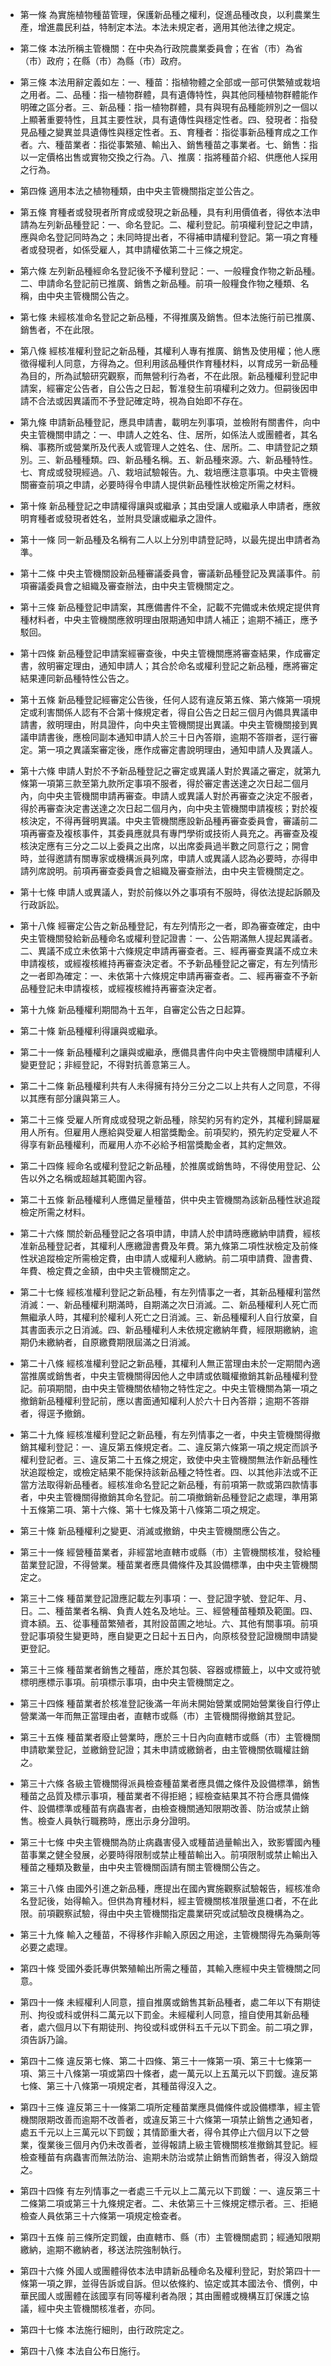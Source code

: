 * 第一條 為實施植物種苗管理，保護新品種之權利，促進品種改良，以利農業生產，增進農民利益，特制定本法。本法未規定者，適用其他法律之規定。

* 第二條 本法所稱主管機關：在中央為行政院農業委員會；在省（市）為省（市）政府；在縣（市）為縣（市）政府。

* 第三條 本法用辭定義如左：一、種苗：指植物體之全部或一部可供繁殖或栽培之用者。二、品種：指一植物群體，具有遺傳特性，與其他同種植物群體能作明確之區分者。三、新品種：指一植物群體，具有與現有品種能辨別之一個以上顯著重要特性，且其主要性狀，具有遺傳性與穩定性者。四、發現者：指發見品種之變異並具遺傳性與穩定性者。五、育種者：指從事新品種育成之工作者。六、種苗業者：指從事繁殖、輸出入、銷售種苗之事業者。七、銷售：指以一定價格出售或實物交換之行為。八、推廣：指將種苗介紹、供應他人採用之行為。

* 第四條 適用本法之植物種類，由中央主管機關指定並公告之。

* 第五條 育種者或發現者所育成或發現之新品種，具有利用價值者，得依本法申請為左列新品種登記：一、命名登記。二、權利登記。前項權利登記之申請，應與命名登記同時為之；未同時提出者，不得補申請權利登記。第一項之育種者或發現者，如係受雇人，其申請權依第二十三條之規定。

* 第六條 左列新品種經命名登記後不予權利登記：一、一般糧食作物之新品種。二、申請命名登記前已推廣、銷售之新品種。前項一般糧食作物之種類、名稱，由中央主管機關公告之。

* 第七條 未經核准命名登記之新品種，不得推廣及銷售。但本法施行前已推廣、銷售者，不在此限。

* 第八條 經核准權利登記之新品種，其權利人專有推廣、銷售及使用權；他人應徵得權利人同意，方得為之。但利用該品種供作育種材料，以育成另一新品種為目的，所為試驗研究觀察，而無營利行為者，不在此限。新品種權利登記申請案，經審定公告者，自公告之日起，暫准發生前項權利之效力。但嗣後因申請不合法或因異議而不予登記確定時，視為自始即不存在。

* 第九條 申請新品種登記，應具申請書，載明左列事項，並檢附有關書件，向中央主管機關申請之：一、申請人之姓名、住、居所，如係法人或團體者，其名稱、事務所或營業所及代表人或管理人之姓名、住、居所。二、申請登記之類別。三、新品種種類。四、新品種名稱。五、新品種來源。六、新品種特性。七、育成或發現經過。八、栽培試驗報告。九、栽培應注意事項。中央主管機關審查前項之申請，必要時得令申請人提供新品種性狀檢定所需之材料。

* 第十條 新品種登記之申請權得讓與或繼承；其由受讓人或繼承人申請者，應敘明育種者或發現者姓名，並附具受讓或繼承之證件。

* 第十一條 同一新品種及名稱有二人以上分別申請登記時，以最先提出申請者為準。

* 第十二條 中央主管機關設新品種審議委員會，審議新品種登記及異議事件。前項審議委員會之組織及審查辦法，由中央主管機關定之。

* 第十三條 新品種登記申請案，其應備書件不全，記載不完備或未依規定提供育種材料者，中央主管機關應敘明理由限期通知申請人補正；逾期不補正，應予駁回。

* 第十四條 新品種登記申請案經審查後，中央主管機關應將審查結果，作成審定書，敘明審定理由，通知申請人；其合於命名或權利登記之新品種，應將審定結果連同新品種特性公告之。

* 第十五條 新品種登記經審定公告後，任何人認有違反第五條、第六條第一項規定或利害關係人認有不合第十條規定者，得自公告之日起三個月內備具異議申請書，敘明理由，附具證件，向中央主管機關提出異議。中央主管機關接到異議申請書後，應檢同副本通知申請人於三十日內答辯，逾期不答辯者，逕行審定。第一項之異議案審定後，應作成審定書說明理由，通知申請人及異議人。

* 第十六條 申請人對於不予新品種登記之審定或異議人對於異議之審定，就第九條第一項第三款至第九款所定事項不服者，得於審定書送達之次日起二個月內，向中央主管機關申請再審查。申請人或異議人對於再審查之決定不服者，得於再審查決定書送達之次日起二個月內，向中央主管機關申請複核；對於複核決定，不得再聲明異議。中央主管機關應設新品種再審查委員會，審議前二項再審查及複核事件，其委員應就具有專門學術或技術人員充之。再審查及複核決定應有三分之二以上委員之出席，以出席委員過半數之同意行之；開會時，並得邀請有關專家或機構派員列席，申請人或異議人認為必要時，亦得申請列席說明。前項再審查委員會之組織及審查辦法，由中央主管機關定之。

* 第十七條 申請人或異議人，對於前條以外之事項有不服時，得依法提起訴願及行政訴訟。

* 第十八條 經審定公告之新品種登記，有左列情形之一者，即為審查確定，由中央主管機關發給新品種命名或權利登記證書：一、公告期滿無人提起異議者。二、異議不成立未依第十六條規定申請再審查者。三、經再審查異議不成立未申請複核，或經複核維持再審查決定者。不予新品種登記之審定，有左列情形之一者即為確定：一、未依第十六條規定申請再審查者。二、經再審查不予新品種登記未申請複核，或經複核維持再審查決定者。

* 第十九條 新品種權利期間為十五年，自審定公告之日起算。

* 第二十條 新品種權利得讓與或繼承。

* 第二十一條 新品種權利之讓與或繼承，應備具書件向中央主管機關申請權利人變更登記；非經登記，不得對抗善意第三人。

* 第二十二條 新品種權利共有人未得擁有持分三分之二以上共有人之同意，不得以其應有部分讓與第三人。

* 第二十三條 受雇人所育成或發現之新品種，除契約另有約定外，其權利歸屬雇用人所有。但雇用人應給與受雇人相當獎勵金。前項契約，預先約定受雇人不得享有新品種權利，而雇用人亦不必給予相當獎勵金者，其約定無效。

* 第二十四條 經命名或權利登記之新品種，於推廣或銷售時，不得使用登記、公告以外之名稱或超越其範圍內容。

* 第二十五條 新品種權利人應備足量種苗，供中央主管機關為該新品種性狀追蹤檢定所需之材料。

* 第二十六條 關於新品種登記之各項申請，申請人於申請時應繳納申請費，經核准新品種登記者，其權利人應繳證書費及年費。第九條第二項性狀檢定及前條性狀追蹤檢定所需檢定費，由申請人或權利人繳納。前二項申請費、證書費、年費、檢定費之金額，由中央主管機關定之。

* 第二十七條 經核准權利登記之新品種，有左列情事之一者，其新品種權利當然消滅：一、新品種權利期滿時，自期滿之次日消滅。二、新品種權利人死亡而無繼承人時，其權利於權利人死亡之日消滅。三、新品種權利人自行放棄，自其書面表示之日消滅。四、新品種權利人未依規定繳納年費，經限期繳納，逾期仍未繳納者，自原繳費期限屆滿之日消滅。

* 第二十八條 經核准權利登記之新品種，其權利人無正當理由未於一定期間內適當推廣或銷售者，中央主管機關得因他人之申請或依職權撤銷其新品種權利登記。前項期間，由中央主管機關依植物之特性定之。中央主管機關為第一項之撤銷新品種權利登記前，應以書面通知權利人於六十日內答辯；逾期不答辯者，得逕予撤銷。

* 第二十九條 經核准權利登記之新品種，有左列情事之一者，中央主管機關得撤銷其權利登記：一、違反第五條規定者。二、違反第六條第一項之規定而誤予權利登記者。三、違反第二十五條之規定，致使中央主管機關無法作新品種性狀追蹤檢定，或檢定結果不能保持該新品種之特性者。四、以其他非法或不正當方法取得新品種者。經核准命名登記之新品種，有前項第一款或第四款情事者，中央主管機關得撤銷其命名登記。前二項撤銷新品種登記之處理，準用第十五條第二項、第十六條、第十七條及第十八條第二項之規定。

* 第三十條 新品種權利之變更、消滅或撤銷，中央主管機關應公告之。

* 第三十一條 經營種苗業者，非經當地直轄市或縣（市）主管機關核准，發給種苗業登記證，不得營業。種苗業者應具備條件及其設備標準，由中央主管機關定之。

* 第三十二條 種苗業登記證應記載左列事項：一、登記證字號、登記年、月、日。二、種苗業者名稱、負責人姓名及地址。三、經營種苗種類及範圍。四、資本額。五、從事種苗繁殖者，其附設苗圃之地址。六、其他有關事項。前項登記事項發生變更時，應自變更之日起十五日內，向原核發登記證機關申請變更登記。

* 第三十三條 種苗業者銷售之種苗，應於其包裝、容器或標籤上，以中文或符號標明應標示事項。前項標示事項，由中央主管機關定之。

* 第三十四條 種苗業者於核准登記後滿一年尚未開始營業或開始營業後自行停止營業滿一年而無正當理由者，直轄市或縣（市）主管機關得撤銷其登記。

* 第三十五條 種苗業者廢止營業時，應於三十日內向直轄市或縣（市）主管機關申請歇業登記，並繳銷登記證；其未申請或繳銷者，由主管機關依職權註銷之。

* 第三十六條 各級主管機關得派員檢查種苗業者應具備之條件及設備標準，銷售種苗之品質及標示事項，種苗業者不得拒絕；經檢查結果其不符合應具備條件、設備標準或種苗有病蟲害者，由檢查機關通知限期改善、防治或禁止銷售。檢查人員執行職務時，應出示身分證明。

* 第三十七條 中央主管機關為防止病蟲害侵入或種苗過量輸出入，致影響國內種苗事業之健全發展，必要時得限制或禁止種苗輸出入。前項限制或禁止輸出入種苗之種類及數量，由中央主管機關函請有關主管機關公告之。

* 第三十八條 由國外引進之新品種，應提出在國內實施觀察試驗報告，經核准命名登記後，始得輸入。但供為育種材料，經主管機關核准限量進口者，不在此限。前項觀察試驗，得由中央主管機關指定農業研究或試驗改良機構為之。

* 第三十九條 輸入之種苗，不得移作非輸入原因之用途，主管機關得先為藥劑等必要之處理。

* 第四十條 受國外委託專供繁殖輸出所需之種苗，其輸入應經中央主管機關之同意。

* 第四十一條 未經權利人同意，擅自推廣或銷售其新品種者，處二年以下有期徒刑、拘役或科或併科二萬元以下罰金。未經權利人同意，擅自使用其新品種者，處六個月以下有期徒刑、拘役或科或併科五千元以下罰金。前二項之罪，須告訴乃論。

* 第四十二條 違反第七條、第二十四條、第三十一條第一項、第三十七條第一項、第三十八條第一項或第四十條者，處一萬元以上五萬元以下罰鍰。違反第七條、第三十八條第一項規定者，其種苗得沒入之。

* 第四十三條 違反第三十一條第二項所定種苗業應具備條件或設備標準，經主管機關限期改善而逾期不改善者，或違反第三十六條第一項禁止銷售之通知者，處五千元以上三萬元以下罰鍰；其情節重大者，得令其停止六個月以下之營業，復業後三個月內仍未改善者，並得報請上級主管機關核准撤銷其登記。經檢查種苗有病蟲害而無法防治、逾期未防治或禁止銷售而銷售者，得沒入銷燬之。

* 第四十四條 有左列情事之一者處三千元以上二萬元以下罰鍰：一、違反第三十二條第二項或第三十九條規定者。二、未依第三十三條規定標示者。三、拒絕檢查人員依第三十六條第一項規定檢查者。

* 第四十五條 前三條所定罰鍰，由直轄市、縣（市）主管機關處罰；經通知限期繳納，逾期不繳納者，移送法院強制執行。

* 第四十六條 外國人或團體得依本法申請新品種命名及權利登記，對於第四十一條第一項之罪，並得告訴或自訴。但以依條約、協定或其本國法令、慣例，中華民國人或團體在該國享有同等權利者為限；其由團體或機構互訂保護之協議，經中央主管機關核准者，亦同。

* 第四十七條 本法施行細則，由行政院定之。

* 第四十八條 本法自公布日施行。

